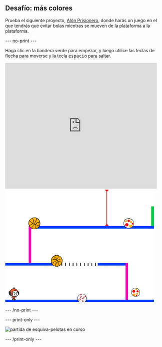 ## Desafío: más colores

Prueba el siguiente proyecto, [Alón Prisionero](https://projects.raspberrypi.org/en/projects/dodgeball?utm_source=pathway&utm_medium=whatnext&utm_campaign=projects), donde harás un juego en el que tendrás que evitar bolas mientras se mueven de la plataforma a la plataforma.

\--- no-print \---

Haga clic en la bandera verde para empezar, y luego utilice las teclas de flecha para moverse y la tecla <kbd>espacio</kbd> para saltar.

<div class="scratch-preview">
  <iframe allowtransparency="true" width="485" height="402" src="https://scratch.mit.edu/projects/embed/251809924/?autostart=false" frameborder="0" scrolling="no"></iframe>
  <img src="images/dodge-final.png">
</div>

\--- /no-print \---

\--- print-only \---

![partida de esquiva-pelotas en curso](images/dodgeball-showcase.png)

\--- /print-only \---